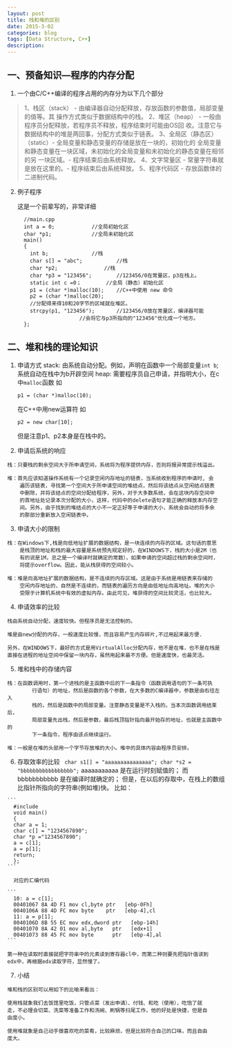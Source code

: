```yaml
---
layout: post
title: 栈和堆的区别
date: 2015-3-02
categories: blog
tags: [Data Structure, C++]
description: 
---
```



## 一、预备知识—程序的内存分配  

1. 一个由C/C++编译的程序占用的内存分为以下几个部分 

>  1、栈区（stack） - 由编译器自动分配释放，存放函数的参数值，局部变量的值等。其
>  操作方式类似于数据结构中的栈。 
>  2、堆区（heap） - 一般由程序员分配释放，若程序员不释放，程序结束时可能由OS回
>  收。注意它与数据结构中的堆是两回事，分配方式类似于链表。
>  3、全局区（静态区）（static）- 全局变量和静态变量的存储是放在一块的，初始化的
>  全局变量和静态变量在一块区域，未初始化的全局变量和未初始化的静态变量在相邻的另
>  一块区域。- 程序结束后由系统释放。 
>  4、文字常量区 - 常量字符串就是放在这里的。- 程序结束后由系统释放。 
>  5、程序代码区 - 存放函数体的二进制代码。
   
   
2. 例子程序

	  这是一个前辈写的，非常详细

	```
	  //main.cpp
	  int a = 0;   			//全局初始化区
	  char *p1;   			//全局未初始化区
	  main()
	  {
	  	int b;   			//栈
	  	char s[] = "abc";   		//栈
	  	char *p2;   			//栈
	  	char *p3 = "123456";   		//123456/0在常量区，p3在栈上。
	  	static int c =0；   		//全局（静态）初始化区
	  	p1 = (char *)malloc(10);	//C++中使用 new 命令
	  	p2 = (char *)malloc(20);
	  	//分配得来得10和20字节的区域就在堆区。
	  	strcpy(p1, "123456");   	//123456/0放在常量区，编译器可能
						//会将它与p3所指向的"123456"优化成一个地方。
	  };
	```
   
##  二、堆和栈的理论知识    
  1. 申请方式 
	  stack:
	  由系统自动分配。例如，声明在函数中一个局部变量```int b```; 系统自动在栈中为b开辟空间
	  heap:
	  需要程序员自己申请，并指明大小，在c中```malloc```函数
	  如
		```
		p1 = (char *)malloc(10);
		```
	  在C++中用new运算符
	  如
		```
		p2 = new char[10];
		```
	  但是注意p1、p2本身是在栈中的。


  2. 申请后系统的响应

	栈：只要栈的剩余空间大于所申请空间，系统将为程序提供内存，否则将报异常提示栈溢出。

	堆：首先应该知道操作系统有一个记录空闲内存地址的链表，当系统收到程序的申请时, 会
	    遍历该链表，寻找第一个空间大于所申请空间的堆结点，然后将该结点从空闲结点链表
	    中删除，并将该结点的空间分配给程序，另外，对于大多数系统，会在这块内存空间中
	    的首地址处记录本次分配的大小，这样，代码中的delete语句才能正确的释放本内存空
	    间。另外，由于找到的堆结点的大小不一定正好等于申请的大小，系统会自动的将多余
	    的那部分重新放入空闲链表中。


  3. 申请大小的限制


	栈：在Windows下,栈是向低地址扩展的数据结构，是一块连续的内存的区域。这句话的意思
	    是栈顶的地址和栈的最大容量是系统预先规定好的，在WINDOWS下，栈的大小是2M（也
	    有的说是1M，总之是一个编译时就确定的常数），如果申请的空间超过栈的剩余空间时，
	    将提示overflow。因此，能从栈获得的空间较小。
	
	堆：堆是向高地址扩展的数据结构，是不连续的内存区域。这是由于系统是用链表来存储的
	    空闲内存地址的，自然是不连续的，而链表的遍历方向是由低地址向高地址。堆的大小
	    受限于计算机系统中有效的虚拟内存。由此可见，堆获得的空间比较灵活，也比较大。
   
   
   
  4. 申请效率的比较

	栈由系统自动分配，速度较快。但程序员是无法控制的。
  
	堆是由new分配的内存，一般速度比较慢，而且容易产生内存碎片,不过用起来最方便.
  
	另外，在WINDOWS下，最好的方式是用VirtualAlloc分配内存，他不是在堆，也不是在栈是
	直接在进程的地址空间中保留一块内存，虽然用起来最不方便。但是速度快，也最灵活。 
     
   
  5. 堆和栈中的存储内容

	栈：在函数调用时，第一个进栈的是主函数中后的下一条指令（函数调用语句的下一条可执
      	    行语句）的地址，然后是函数的各个参数，在大多数的C编译器中，参数是由右往左入
      	    栈的，然后是函数中的局部变量。注意静态变量是不入栈的。当本次函数调用结束后，
      	    局部变量先出栈，然后是参数，最后栈顶指针指向最开始存的地址，也就是主函数中的
      	    下一条指令，程序由该点继续运行。
	
	堆：一般是在堆的头部用一个字节存放堆的大小。堆中的具体内容由程序员安排。
 
  
  6. 存取效率的比较
	``` 
	  char s1[] = "aaaaaaaaaaaaaaa";
	  char *s2 = "bbbbbbbbbbbbbbbbb";
	```
	aaaaaaaaaaa 是在运行时刻赋值的；
	而 bbbbbbbbbbb 是在编译时就确定的；
	但是，在以后的存取中，在栈上的数组比指针所指向的字符串(例如堆)快。
	比如： 

	```
	  #include
	  void main()
	  {
	  char a = 1;
	  char c[] = "1234567890";
	  char *p ="1234567890";
	  a = c[1];
	  a = p[1];
	  return;
	  };
	```

	  对应的汇编代码

	```
	  10: a = c[1];
	  00401067 8A 4D F1 mov cl,byte ptr   [ebp-0Fh]
	  0040106A 88 4D FC mov byte    ptr   [ebp-4],cl
	  11: a = p[1]; 
	  0040106D 8B 55 EC mov edx,dword ptr   [ebp-14h] 
	  00401070 8A 42 01 mov al,byte   ptr   [edx+1] 
	  00401073 88 45 FC mov byte      ptr   [ebp-4],al 
	```

  	第一种在读取时直接就把字符串中的元素读到寄存器cl中，而第二种则要先把指针值读到
	edx中，再根据edx读取字符，显然慢了。 
   
   
  7. 小结 

  	堆和栈的区别可以用如下的比喻来看出： 

  	使用栈就象我们去饭馆里吃饭，只管点菜（发出申请）、付钱、和吃（使用），吃饱了就
	走，不必理会切菜、洗菜等准备工作和洗碗、刷锅等扫尾工作，他的好处是快捷，但是自
	由度小。
	
	使用堆就象是自己动手做喜欢吃的菜肴，比较麻烦，但是比较符合自己的口味，而且自由
	度大。
